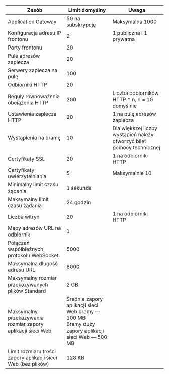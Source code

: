 | Zasób | Limit domyślny | Uwaga |
| --- | --- | --- |
| Application Gateway |50 na subskrypcję | Maksymalna 1000 |
| Konfiguracja adresu IP frontonu |2 |1 publiczna i 1 prywatna |
| Porty frontonu |20 | |
| Pule adresów zaplecza |20 | |
| Serwery zaplecza na pulę |100 | |
| Odbiorniki HTTP |20 | |
| Reguły równoważenia obciążenia HTTP |200 |Liczba odbiorników HTTP * n, n = 10 domyślnie |
| Ustawienia zaplecza HTTP |20 |1 na pulę adresów zaplecza |
| Wystąpienia na bramę |10 | Dla większej liczby wystąpień należy otworzyć bilet pomocy technicznej |
| Certyfikaty SSL |20 |1 na odbiorniki HTTP |
| Certyfikaty uwierzytelniania |5 | Maksymalnie 10 |
| Minimalny limit czasu żądania |1 sekunda | |
| Maksymalny limit czasu żądania |24 godzin | |
| Liczba witryn |20 |1 na odbiorniki HTTP |
| Mapy adresów URL na odbiornik |1 | |
| Połączeń współbieżnych protokołu WebSocket. |5000| |
|Maksymalna długość adresu URL|8000|
| Maksymalny rozmiar przekazywanych plików Standard |2 GB | |
| Maksymalny przekazywania rozmiar zapory aplikacji sieci Web |Średnie zapory aplikacji sieci Web bramy — 100 MB<br>Bramy duży zapory aplikacji sieci Web — 500 MB| |
|Limit rozmiaru treści zapory aplikacji sieci Web (bez plików)|128 KB|

